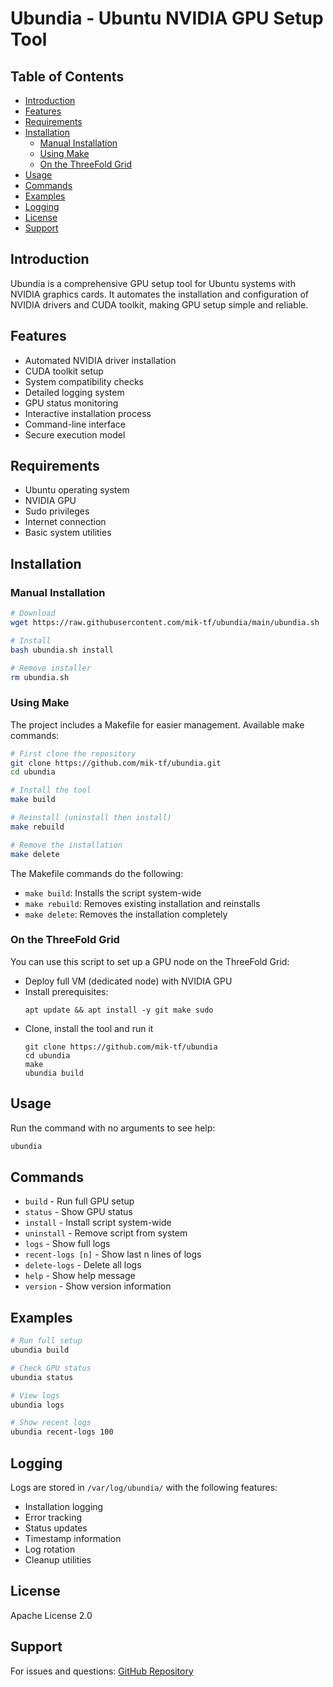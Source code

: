 <h1> Ubundia - Ubuntu NVIDIA GPU Setup Tool</h1>

<h2> Table of Contents</h2>

- [Introduction](#introduction)
- [Features](#features)
- [Requirements](#requirements)
- [Installation](#installation)
  - [Manual Installation](#manual-installation)
  - [Using Make](#using-make)
  - [On the ThreeFold Grid](#on-the-threefold-grid)
- [Usage](#usage)
- [Commands](#commands)
- [Examples](#examples)
- [Logging](#logging)
- [License](#license)
- [Support](#support)

## Introduction

Ubundia is a comprehensive GPU setup tool for Ubuntu systems with NVIDIA graphics cards. It automates the installation and configuration of NVIDIA drivers and CUDA toolkit, making GPU setup simple and reliable.

## Features

- Automated NVIDIA driver installation
- CUDA toolkit setup
- System compatibility checks
- Detailed logging system
- GPU status monitoring
- Interactive installation process
- Command-line interface
- Secure execution model

## Requirements

- Ubuntu operating system
- NVIDIA GPU
- Sudo privileges
- Internet connection
- Basic system utilities

## Installation

### Manual Installation

```bash
# Download
wget https://raw.githubusercontent.com/mik-tf/ubundia/main/ubundia.sh

# Install
bash ubundia.sh install

# Remove installer
rm ubundia.sh
```

### Using Make

The project includes a Makefile for easier management. Available make commands:

```bash
# First clone the repository
git clone https://github.com/mik-tf/ubundia.git
cd ubundia

# Install the tool
make build

# Reinstall (uninstall then install)
make rebuild

# Remove the installation
make delete
```

The Makefile commands do the following:
- `make build`: Installs the script system-wide
- `make rebuild`: Removes existing installation and reinstalls
- `make delete`: Removes the installation completely

### On the ThreeFold Grid

You can use this script to set up a GPU node on the ThreeFold Grid:

- Deploy full VM (dedicated node) with NVIDIA GPU
- Install prerequisites:
  ```
  apt update && apt install -y git make sudo
  ```
- Clone, install the tool and run it
  ```
  git clone https://github.com/mik-tf/ubundia
  cd ubundia
  make
  ubundia build
  ```

## Usage

Run the command with no arguments to see help:
```bash
ubundia
```

## Commands

- `build` - Run full GPU setup
- `status` - Show GPU status
- `install` - Install script system-wide
- `uninstall` - Remove script from system
- `logs` - Show full logs
- `recent-logs [n]` - Show last n lines of logs
- `delete-logs` - Delete all logs
- `help` - Show help message
- `version` - Show version information

## Examples

```bash
# Run full setup
ubundia build

# Check GPU status
ubundia status

# View logs
ubundia logs

# Show recent logs
ubundia recent-logs 100
```

## Logging

Logs are stored in `/var/log/ubundia/` with the following features:
- Installation logging
- Error tracking
- Status updates
- Timestamp information
- Log rotation
- Cleanup utilities

## License

Apache License 2.0

## Support

For issues and questions:
[GitHub Repository](https://github.com/mik-tf/ubundia)